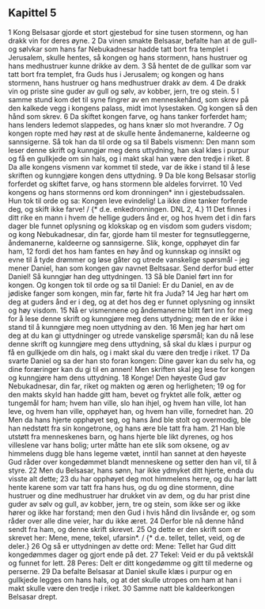 ## Kapittel 5

1 Kong Belsasar gjorde et stort gjestebud for sine tusen stormenn, og han drakk vin for deres øyne.
2 Da vinen smakte Belsasar, befalte han at de gull- og sølvkar som hans far Nebukadnesar hadde tatt bort fra templet i Jerusalem, skulle hentes, så kongen og hans stormenn, hans hustruer og hans medhustruer kunne drikke av dem.
3 Så hentet de de gullkar som var tatt bort fra templet, fra Guds hus i Jerusalem; og kongen og hans stormenn, hans hustruer og hans medhustruer drakk av dem.
4 De drakk vin og priste sine guder av gull og sølv, av kobber, jern, tre og stein.
5 I samme stund kom det til syne fingrer av en menneskehånd, som skrev på den kalkede vegg i kongens palass, midt imot lysestaken. Og kongen så den hånd som skrev.
6 Da skiftet kongen farve, og hans tanker forferdet ham; hans lenders ledemot slappedes, og hans knær slo mot hverandre.
7 Og kongen ropte med høy røst at de skulle hente åndemanerne, kaldeerne og sannsigerne. Så tok han da til orde og sa til Babels vismenn: Den mann som leser denne skrift og kunngjør meg dens uttydning, han skal klæs i purpur og få en gullkjede om sin hals, og i makt skal han være den tredje i riket.
8 Da alle kongens vismenn var kommet til stede, var de ikke i stand til å lese skriften og kunngjøre kongen dens uttydning.
9 Da ble kong Belsasar storlig forferdet og skiftet farve, og hans stormenn ble aldeles forvirret.
10 Ved kongens og hans stormenns ord kom dronningen* inn i gjestebudssalen. Hun tok til orde og sa: Kongen leve evindelig! La ikke dine tanker forferde deg, og skift ikke farve! / {* d.e. enkedronningen. DNL 2, 4.}
11 Det finnes i ditt rike en mann i hvem de hellige guders ånd er, og hos hvem det i din fars dager ble funnet oplysning og klokskap og en visdom som guders visdom; og kong Nebukadnesar, din far, gjorde ham til mester for tegnsutleggerne, åndemanerne, kaldeerne og sannsigerne. Slik, konge, opphøyet din far ham,
12 fordi det hos ham fantes en høy ånd og kunnskap og innsikt og evne til å tyde drømmer og løse gåter og utrede vanskelige spørsmål - jeg mener Daniel, han som kongen gav navnet Beltsasar. Send derfor bud etter Daniel! Så kunngjør han deg uttydningen.
13 Så ble Daniel ført inn for kongen. Og kongen tok til orde og sa til Daniel: Er du Daniel, en av de jødiske fanger som kongen, min far, førte hit fra Juda?
14 Jeg har hørt om deg at guders ånd er i deg, og at det hos deg er funnet oplysning og innsikt og høy visdom.
15 Nå er vismennene og åndemanerne blitt ført inn for meg for å lese denne skrift og kunngjøre meg dens uttydning; men de er ikke i stand til å kunngjøre meg noen uttydning av den.
16 Men jeg har hørt om deg at du kan gi uttydninger og utrede vanskelige spørsmål; kan du nå lese denne skrift og kunngjøre meg dens uttydning, så skal du klæs i purpur og få en gullkjede om din hals, og i makt skal du være den tredje i riket.
17 Da svarte Daniel og sa der han sto foran kongen: Dine gaver kan du selv ha, og dine foræringer kan du gi til en annen! Men skriften skal jeg lese for kongen og kunngjøre ham dens uttydning.
18 Konge! Den høyeste Gud gav Nebukadnesar, din far, riket og makten og æren og herligheten;
19 og for den makts skyld han hadde gitt ham, bevet og fryktet alle folk, ætter og tungemål for ham; hvem han ville, slo han ihjel, og hvem han ville, lot han leve, og hvem han ville, opphøyet han, og hvem han ville, fornedret han.
20 Men da hans hjerte opphøyet seg, og hans ånd ble stolt og overmodig, ble han nedstøtt fra sin kongetrone, og hans ære ble tatt fra ham.
21 Han ble utstøtt fra menneskenes barn, og hans hjerte ble likt dyrenes, og hos villeslene var hans bolig; urter måtte han ete slik som oksene, og av himmelens dugg ble hans legeme vætet, inntil han sannet at den høyeste Gud råder over kongedømmet blandt menneskene og setter den han vil, til å styre.
22 Men du Belsasar, hans sønn, har ikke ydmyket ditt hjerte, enda du visste alt dette;
23 du har opphøyet deg mot himmelens herre, og du har latt hente karene som var tatt fra hans hus, og du og dine stormenn, dine hustruer og dine medhustruer har drukket vin av dem, og du har prist dine guder av sølv og gull, av kobber, jern, tre og stein, som ikke ser og ikke hører og ikke har forstand; men den Gud i hvis hånd din livsånde er, og som råder over alle dine veier, har du ikke æret.
24 Derfor ble nå denne hånd sendt fra ham, og denne skrift skrevet.
25 Og dette er den skrift som er skrevet her: Mene, mene, tekel, ufarsin*. / {* d.e. tellet, tellet, veid, og de deler.}
26 Og så er uttydningen av dette ord: Mene: Tellet har Gud ditt kongedømmes dager og gjort ende på det.
27 Tekel: Veid er du på vektskål og funnet for lett.
28 Peres: Delt er ditt kongedømme og gitt til mederne og perserne.
29 Da befalte Belsasar at Daniel skulle klæs i purpur og en gullkjede legges om hans hals, og at det skulle utropes om ham at han i makt skulle være den tredje i riket.
30 Samme natt ble kaldeerkongen Belsasar drept.
